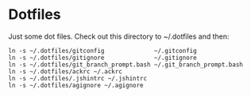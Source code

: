 Dotfiles
========
Just some dot files. Check out this directory to ~/.dotfiles and then:

```
ln -s ~/.dotfiles/gitconfig              ~/.gitconfig
ln -s ~/.dotfiles/gitignore              ~/.gitignore
ln -s ~/.dotfiles/git_branch_prompt.bash ~/.git_branch_prompt.bash
ln -s ~/.dotfiles/ackrc ~/.ackrc
ln -s ~/.dotfiles/.jshintrc ~/.jshintrc
ln -s ~/.dotfiles/agignore ~/.agignore
```

